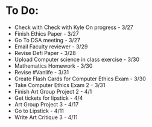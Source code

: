 # To Do:
* Check with Check with Kyle On progress - 3/27
* Finish Ethics Paper - 3/27
* Go To DSA meeting - 3/27
* Email Faculty reviewer - 3/29
* Revise Defi Paper - 3/28
* Upload Computer science in class exercise - 3/30
* Mathematics Homework - 3/30
* Revise #Vanlife - 3/31
* Create Flash Cards for Computer Ethics Exam - 3/30
* Take Computer Ethics Exam 2 - 3/31
* Finish Art Group Project 2 - 4/1
* Get tickets for lipstick - 4/4
* Art Group Project 3 - 4/17
* Go to Lipstick - 4/11
* Write Art Critique 3 - 4/11

